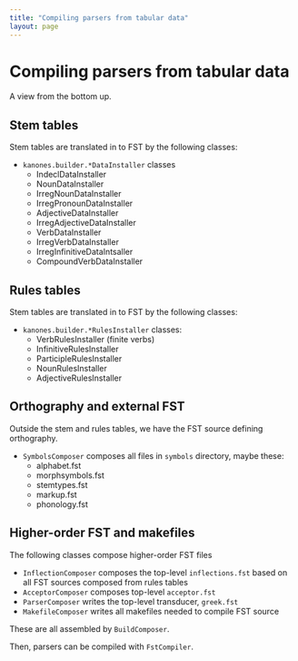 ```yaml
---
title: "Compiling parsers from tabular data"
layout: page
---
```


# Compiling parsers from tabular data
A view from the bottom up.


## Stem tables

Stem tables are translated in to FST by the following classes:


- `kanones.builder.*DataInstaller` classes
    - IndeclDataInstaller
    - NounDataInstaller
    - IrregNounDataInstaller
    - IrregPronounDataInstaller
    - AdjectiveDataInstaller
    - IrregAdjectiveDataInstaller
    - VerbDataInstaller
    - IrregVerbDataInstaller
    - IrregInfinitiveDataIntsaller
    - CompoundVerbDataInstaller

## Rules tables

Stem tables are translated in to FST by the following classes:

- `kanones.builder.*RulesInstaller` classes:
    - VerbRulesInstaller (finite verbs)
    - InfinitiveRulesInstaller
    - ParticipleRulesInstaller
    - NounRulesInstaller
    - AdjectiveRulesInstaller



## Orthography and external FST

Outside the stem and rules tables, we have the FST source defining orthography.

- `SymbolsComposer` composes all files in `symbols` directory, maybe these:
    - alphabet.fst     
    - morphsymbols.fst
    - stemtypes.fst
    - markup.fst       
    - phonology.fst

## Higher-order FST and makefiles


The following classes compose higher-order FST files

- `InflectionComposer` composes the top-level `inflections.fst` based on all FST sources composed from rules tables
- `AcceptorComposer` composes top-level  `acceptor.fst`
- `ParserComposer` writes the top-level transducer, `greek.fst`
- `MakefileComposer` writes all makefiles needed to compile FST source


These are all assembled by `BuildComposer`.

Then, parsers can be compiled with `FstCompiler`.
